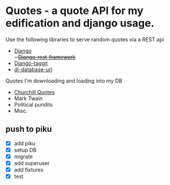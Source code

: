 # Quotes - a quote API for my edification and django usage.

Use the following libraries to serve random quotes via a REST api
- [Django](https://www.djangoproject.com/)  
~~- [Django-rest-framework](https://www.django-rest-framework.org/)~~
- [Django-taggit](https://django-taggit.readthedocs.io/en/latest/getting_started.html#)
- [dj-database-url](https://github.com/jazzband/dj-database-url)

Quotes I'm downloading and loading into my DB

- [Churchill Quotes](https://wealthygorilla.com/80-winston-churchill-quotes/)
- Mark Twain
- Political pundits
- Misc.


## push to piku
- [X] add piku
- [X] setup DB
- [X] migrate
- [X] add superuser
- [X] add fixtures
- [X] test